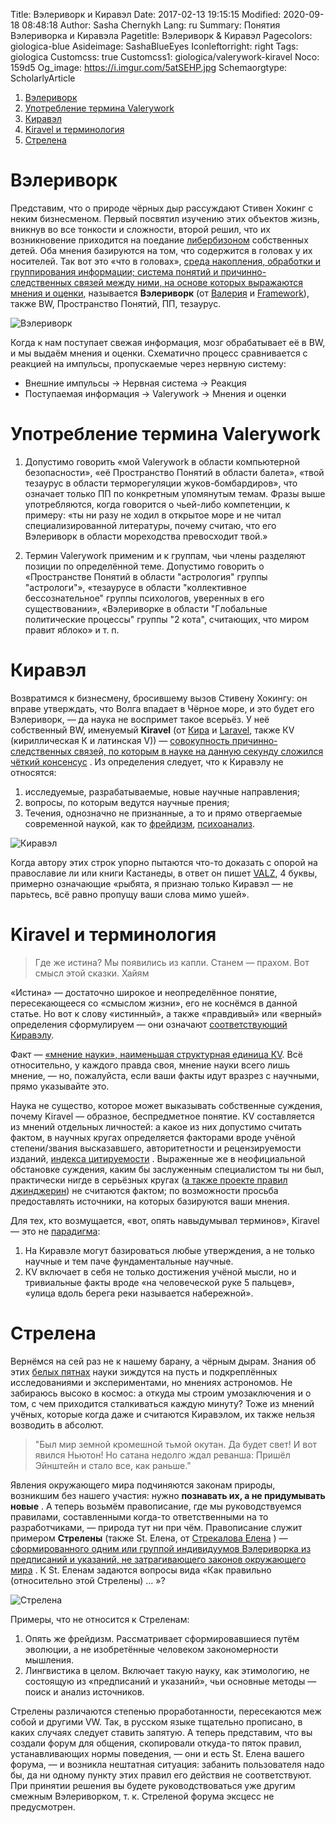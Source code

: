 Title: Вэлериворк и Киравэл
Date: 2017-02-13 19:15:15
Modified: 2020-09-18 08:48:18
Author: Sasha Chernykh
Lang: ru
Summary: Понятия Вэлериворка и Киравэла
Pagetitle: Вэлериворк &amp; Киравэл
Pagecolors: giologica-blue
Asideimage: SashaBlueEyes
Iconleftorright: right
Tags: giologica
Customcss: true
Customcss1: giologica/valerywork-kiravel
Noco: 159d5
Og_image: https://i.imgur.com/5atSEHP.jpg
Schemaorgtype: ScholarlyArticle

<!-- MarkdownTOC -->

1. [Вэлериворк](#Вэлериворк)
1. [Употребление термина Valerywork](#Употребление-термина-Valerywork)
1. [Киравэл](#Киравэл)
1. [Kiravel и терминология](#Kiravel-и-терминология)
1. [Стрелена](#Стрелена)

<!-- /MarkdownTOC -->

<a id="Вэлериворк"></a>
# Вэлериворк

Представим, что о природе чёрных дыр рассуждают Стивен Хокинг с неким бизнесменом. Первый посвятил изучению этих объектов жизнь, вникнув во все тонкости и сложности, второй решил, что их возникновение приходится на поедание [либербизоном](http://anima-kommunizm.forum2x2.ru/t36-topic "Либербизон") собственных детей. Оба мнения базируются на том, что содержится в головах у их носителей. Так вот это «что в головах», <u>среда накопления, обработки и группирования информации; система понятий и причинно-следственных связей между ними, на основе которых выражаются мнения и оценки</u>, называется **Вэлериворк** (от [Валерия](https://vk.com/zombelina) и [Framework](https://rsdn.ru/article/patterns/framework.xml#EKB)), также BW, Пространство Понятий, ПП, тезаурус.

![Вэлериворк](https://i.imgur.com/Vanv3lQ.jpg)

Когда к нам поступает свежая информация, мозг обрабатывает её в ВW, и мы выдаём мнения и оценки. Схематично процесс сравнивается с реакцией на импульсы, пропускаемые через нервную систему:

+ Внешние импульсы → Нервная система → Реакция
+ Поступаемая информация → Valerywork → Мнения и оценки

<a id="Употребление-термина-Valerywork"></a>
# Употребление термина Valerywork

1. Допустимо говорить «мой Valerywork в области компьютерной безопасности», «её Пространство Понятий в области балета», «твой тезаурус в области терморегуляции жуков-бомбардиров», что означает только ПП по конкретным упомянутым темам. Фразы выше употребляются, когда говорится о чьей-либо компетенции, к примеру: «ты ни разу не ходил в открытое море и не читал специализированной литературы, почему считаю, что его Вэлериворк в области мореходства превосходит твой.»

1. Термин Valerywork применим и к группам, чьи члены разделяют позиции по определённой теме. Допустимо говорить о «Пространстве Понятий в области "астрология" группы "астрологи"», «тезаурусе в области "коллективное бессознательное" группы психологов, уверенных в его существовании», «Вэлериворке в области "Глобальные политические процессы" группы "2 кота", считающих, что миром правит яблоко» и т. п.

<a id="Киравэл"></a>
# Киравэл

Возвратимся к бизнесмену, бросившему вызов Стивену Хокингу: он вправе утверждать, что Волга впадает в Чёрное море, и это будет его Вэлериворк, — да наука не воспримет такое всерьёз. У неё собственный ВW, именуемый **Kiravel** (от [Кира](https://vk.com/hair_in_the_wind) и [Laravel](http://vaden-pro.ru/blog/laravel/laravel-chto-eto "определение Ларавел"), также КV (кириллическая К и латинская V)) — <u>совокупность причинно-следственных связей, по которым в науке на данную секунду сложился чёткий консенсус</u> . Из определения следует, что к Киравэлу не относятся:

1. исследуемые, разрабатываемые, новые научные направления;
1. вопросы, по которым ведутся научные прения;
1. Течения, однозначно не признанные, а то и прямо отвергаемые современной наукой, как то [фрейдизм](http://evolkov.net/nonscience/psychoanal/ "Критика психоанализа"), [психоанализ](http://sceptic-ratio.narod.ru/ "Критика психоанализа 2").

![Киравэл](https://i.imgur.com/5atSEHP.jpg)

Когда автору этих строк упорно пытаются что-то доказать с опорой на православие ли или книги Кастанеды, в ответ он пишет [VALZ](https://kristinita.netlify.app/Giologica/Nas-Izu.html#VALZ "VALZ"), 4 буквы, примерно означающие «рыбята, я признаю только Киравэл — не парьтесь, всё равно пропущу ваши слова мимо ушей».

<a id="Kiravel-и-терминология"></a>
# Kiravel и терминология

> Где же истина? Мы появились из капли.
> Станем — прахом. Вот смысл этой сказки. Хайям

«Истина» — достаточно широкое и неопределённое понятие, пересекающееся со «смыслом жизни», его не коснёмся в данной статье. Но вот к слову «истинный», а также «правдивый» или «верный» определения сформулируем — они означают <u>соответствующий Киравэлу</u>.

Факт — <u>«мнение науки», наименьшая структурная единица КV</u>. Всё относительно, у каждого правда своя, мнение науки всего лишь мнение, — но, пожалуйста, если ваши факты идут вразрез с научными, прямо указывайте это.

Наука не существо, которое может выказывать собственные суждения, почему Kiravel — образное, беспредметное понятие. КV составляется из мнений отдельных личностей: а какое из них допустимо считать фактом, в научных кругах определяется факторами вроде учёной степени/звания высказавшего, авторитетности и рецензируемости изданий, [индекса цитируемости](http://cyberleninka.ru/article/n/indeks-tsitiruemosti-rossiyskih-uchenyh) . Выраженные же в неофициальной обстановке суждения, каким бы заслуженным специалистом ты ни был, практически нигде в серьёзных кругах ([а также проекте правил джинджерин](http://anima-kommunizm.forum2x2.ru/t138-topic)) не считаются фактом; по возможности просьба предоставлять источники, на которых базируются ваши мнения.

Для тех, кто возмущается, «вот, опять навыдумывал терминов», Kiravel — это не [парадигма](http://dic.academic.ru/dic.nsf/enc_philosophy/902/%D0%9F%D0%90%D0%A0%D0%90%D0%94%D0%98%D0%93%D0%9C%D0%90):

1. На Киравэле могут базироваться любые утверждения, а не только научные и тем паче фундаментальные научные.
1. КV включает в себя не только достижения учёной мысли, но и тривиальные факты вроде «на человеческой руке 5 пальцев», «улица вдоль берега реки называется набережной».

<a id="Стрелена"></a>
# Стрелена

Вернёмся на сей раз не к нашему барану, а чёрным дырам. Знания об этих [белых пятнах](http://enc-dic.com/rusphrase/Beloe-pjatno-330.html) науки зиждутся на пусть и подкреплённых исследованиями и экспериментами, но мнениях астрономов. Не забираюсь высоко в космос: а откуда мы строим умозаключения и о том, с чем приходится сталкиваться каждую минуту? Тоже из мнений учёных, которые когда даже и считаются Киравэлом, их также нельзя возводить в абсолют.

> "Был мир земной
> кромешной тьмой окутан.
> Да будет свет!
> И вот явился Ньютон!
> Но сатана недолго
> ждал реванша:
> Пришёл Эйнштейн
> и стало все, как раньше."

Явления окружающего мира подчиняются законам природы, возникшим без нашего участия: нужно **познавать их, а не придумывать новые** . А теперь возьмём правописание, где мы руководствуемся правилами, составленными когда-то ответственными на то разработчиками, — природа тут ни при чём. Правописание служит примером **Стрелены** (также St. Елена, от [Стрекалова Елена](https://vk.com/id190154920) ) — <u>сформированного одним или группой индивидуумов Вэлериворка из предписаний и указаний, не затрагивающего законов окружающего мира</u> . К St. Еленам задаются вопросы вида «Как правильно (относительно этой Стрелены) ... »?

![Стрелена](https://i.imgur.com/3ABJhnw.png)

Примеры, что не относится к Стреленам:

1. Опять же фрейдизм. Рассматривает сформировавшиеся путём эволюции, а не изобретённые человеком закономерности мышления.
1. Лингвистика в целом. Включает такую науку, как этимологию, не состоящую из «предписаний и указаний», чьи основные методы — поиск и анализ источников.

Стрелены различаются степенью проработанности, пересекаются меж собой и другими VW. Так, в русском языке тщательно прописано, в каких случаях следует ставить запятую. А теперь представим, что вы создали форум для общения, скопировали откуда-то пяток правил, устанавливающих нормы поведения, — они и есть St. Елена вашего форума, — и возникла нештатная ситуация: забанить пользователя надо бы, да ни одному пункту этих правил его действия не соответствуют. При принятии решения вы будете руководствоваться уже другим смежным Вэлериворком, т. к. Стреленой форума эксцесс не предусмотрен.
